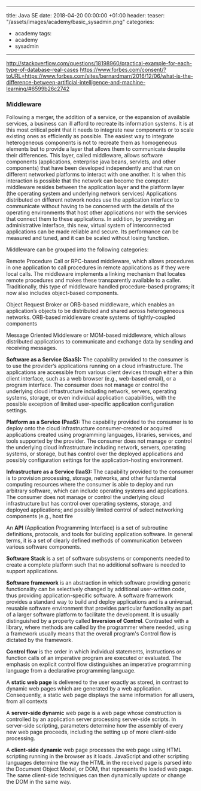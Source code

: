 
---
title: Java SE
date: 2018-04-20 00:00:00 +01:00
header:
  teaser: "/assets/images/academy/basic_sysadmin.png"
categories:
- academy
tags:
- academy
- sysadmin
---

http://stackoverflow.com/questions/18198960/practical-example-for-each-type-of-database-real-cases
https://www.forbes.com/consent/?toURL=https://www.forbes.com/sites/bernardmarr/2016/12/06/what-is-the-difference-between-artificial-intelligence-and-machine-learning/#6599b26c2742


### Middleware
Following a merger, the addition of a service, or the expansion of available services, a business can ill afford to recreate its information systems. It is at this most critical point that it needs to integrate new components or to scale existing ones as efficiently as possible. The easiest way to integrate heterogeneous components is not to recreate them as homogeneous elements but to provide a layer that allows them to communicate despite their differences. This layer, called middleware, allows software components (applications, enterprise java beans, servlets, and other components) that have been developed independently and that run on different networked platforms to interact with one another. It is when this interaction is possible that the network can become the computer.  middleware resides between the application layer and the platform layer (the operating system and underlying network services)
Applications distributed on different network nodes use the application interface to communicate without having to be concerned with the details of the operating environments that host other applications nor with the services that connect them to these applications. In addition, by providing an administrative interface, this new, virtual system of interconnected applications can be made reliable and secure. Its performance can be measured and tuned, and it can be scaled without losing function.

Middleware can be grouped into the following categories:

Remote Procedure Call or RPC-based middleware, which allows procedures in one application to call procedures in remote applications as if they were local calls. The middleware implements a linking mechanism that locates remote procedures and makes these transparently available to a caller. Traditionally, this type of middleware handled procedure-based programs; it now also includes object-based components.

Object Request Broker or ORB-based middleware, which enables an application’s objects to be distributed and shared across heterogeneous networks. ORB-based middleware create systems of tightly-coupled components

Message Oriented Middleware or MOM-based middleware, which allows distributed applications to communicate and exchange data by sending and receiving messages.


**Software as a Service (SaaS):** The capability provided to the consumer is to use the provider’s applications running on a cloud infrastructure. The applications are accessible from various client devices through either a thin client interface, such as a web browser (e.g., web-based email), or a program interface. The consumer does not manage or control the underlying cloud infrastructure including network, servers, operating systems, storage, or even individual application capabilities, with the possible exception of limited user-specific application configuration settings.

**Platform as a Service (PaaS):** The capability provided to the consumer is to deploy onto the cloud infrastructure consumer-created or acquired applications created using programming languages, libraries, services, and tools supported by the provider. The consumer does not manage or control the underlying cloud infrastructure including network, servers, operating systems, or storage, but has control over the deployed applications and possibly configuration settings for the application-hosting environment.

**Infrastructure as a Service (IaaS):** The capability provided to the consumer is to provision processing, storage, networks, and other fundamental computing resources where the consumer is able to deploy and run arbitrary software, which can include operating systems and applications. The consumer does not manage or control the underlying cloud infrastructure but has control over operating systems, storage, and deployed applications; and possibly limited control of select networking components (e.g., host fire


An **API** (Application Programming Interface) is a set of subroutine definitions, protocols, and tools for building application software. In general terms, it is a set of clearly defined methods of communication between various software components.

**Software Stack** is a set of software subsystems or components needed to create a complete platform such that no additional software is needed to support applications.

**Software framework** is an abstraction in which software providing generic functionality can be selectively changed by additional user-written code, thus providing application-specific software. A software framework provides a standard way to build and deploy applications and is a universal, reusable software environment that provides particular functionality as part of a larger software platform to facilitate the development.
It is usually distinguished by a property called **Inversion of Control**. Contrasted with a library, where methods are called by the programmer where needed, using a framework usually means that the overall program's Control flow is dictated by the framework.

**Control flow** is the order in which individual statements, instructions or function calls of an imperative program are executed or evaluated. The emphasis on explicit control flow distinguishes an imperative programming language from a declarative programming language.

A **static web page** is delivered to the user exactly as stored, in contrast to dynamic web pages which are generated by a web application.
Consequently, a static web page displays the same information for all users, from all contexts

A **server-side dynamic** web page is a web page whose construction is controlled by an application server processing server-side scripts. In server-side scripting, parameters determine how the assembly of every new web page proceeds, including the setting up of more client-side processing.

A **client-side dynamic** web page processes the web page using HTML scripting running in the browser as it loads. JavaScript and other scripting languages determine the way the HTML in the received page is parsed into the Document Object Model, or DOM, that represents the loaded web page. The same client-side techniques can then dynamically update or change the DOM in the same way.
